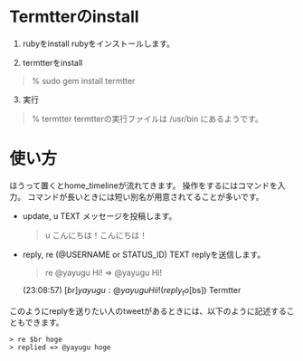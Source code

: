 # Termtterのinstall

1. rubyをinstall
rubyをインストールします。

2. termtterをinstall
> % sudo gem install termtter

3. 実行
> % termtter
termtterの実行ファイルは /usr/bin にあるようです。


# 使い方
ほうって置くとhome_timelineが流れてきます。
操作をするにはコマンドを入力。
コマンドが長いときには短い別名が用意されてることが多いです。

* update, u TEXT
メッセージを投稿します。
    > u こんにちは！こんにちは！

* reply, re (@USERNAME or STATUS_ID) TEXT
replyを送信します。
    > re @yayugu Hi!
    => @yayugu Hi!

    (23:08:57) [$br] yayugu: @yayugu Hii!  (reply_to [$bs]) Termtter

このようにreplyを送りたい人のtweetがあるときには、以下のように記述することもできます。

    > re $br hoge
    > replied => @yayugu hoge
